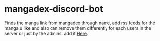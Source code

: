 ﻿# mangadex-discord-bot 
 Finds the manga link from mangadex through name, add rss feeds for the manga u like and also can remove them differently for each users in the server or just by the admins.
 add it <a href="https://mangabottori.herokuapp.com/join">Here</a>.
